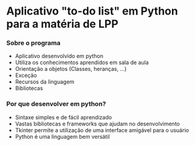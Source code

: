 <h1 center>Aplicativo "to-do list" em Python para a matéria de LPP</h1>



### Sobre o programa

+ Aplicativo desenvolvido em python
+ Utiliza os conhecimentos aprendidos em sala de aula
+ Orientação a objetos (Classes, heranças, ...)
+ Exceção
+ Recursos da linguagem
+ Bibliotecas

### Por que desenvolver em python?

+ Sintaxe simples e de fácil aprendizado
+ Vastas bibliotecas e frameworks que ajudam no desenvolvimento
+ Tkinter permite a utilização de uma interface amigável para o usuário
+ Python é uma linguagem bem versátil
